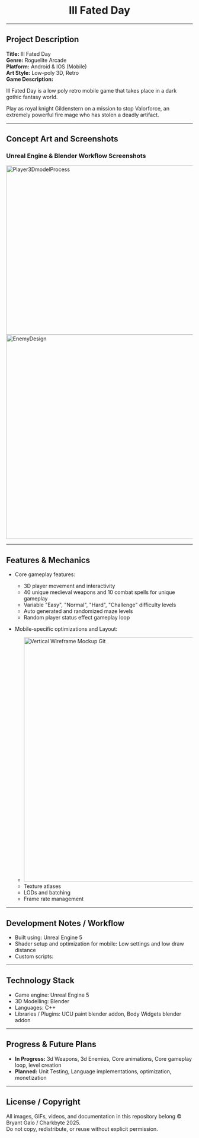 <!-- Centered Project Title -->
<h1 align="center">Ill Fated Day</h1>

---

## Project Description

**Title:** Ill Fated Day  
**Genre:** Roguelite Arcade  
**Platform:** Android & IOS (Mobile)  
**Art Style:** Low-poly 3D, Retro  
**Game Description:**  

Ill Fated Day is a low poly retro mobile game that takes place in a dark gothic fantasy world. 

Play as royal knight Gildenstern on a mission to stop Valorforce, an extremely powerful fire mage who has stolen a deadly artifact.

---

## Concept Art and Screenshots


### Unreal Engine & Blender Workflow Screenshots
<img width="1030" height="456" alt="Player3DmodelProcess" src="https://github.com/user-attachments/assets/3e902395-f696-45b8-8f8d-b7a3a0ffef45" />

<img width="551" height="550" alt="EnemyDesign" src="https://github.com/user-attachments/assets/b8a8fd9c-0526-4373-8722-e3a39a4c200f" />

---

## Features & Mechanics

- Core gameplay features:
  - 3D player movement and interactivity
  - 40 unique medieval weapons and 10 combat spells for unique gameplay
  - Variable "Easy", "Normal", "Hard", "Challenge" difficulty levels
  - Auto generated and randomized maze levels
  - Random player status effect gameplay loop
    
- Mobile-specific optimizations and Layout:
  - <img width="624" height="659" alt="Vertical Wireframe Mockup Git" src="https://github.com/user-attachments/assets/3d0528b3-77ab-4b32-bd05-ddf266ee8b45" />
  - Texture atlases
  - LODs and batching
  - Frame rate management

---

## Development Notes / Workflow

- Built using: Unreal Engine 5 
- Shader setup and optimization for mobile: Low settings and low draw distance
- Custom scripts: 
---

## Technology Stack 

- Game engine: Unreal Engine 5
- 3D Modelling: Blender
- Languages: C++
- Libraries / Plugins: UCU paint blender addon, Body Widgets blender addon

---

## Progress & Future Plans

- **In Progress:** 3d Weapons, 3d Enemies, Core animations, Core gameplay loop, level creation  
- **Planned:** Unit Testing, Language implementations, optimization, monetization

---

## License / Copyright

All images, GIFs, videos, and documentation in this repository belong © Bryant Galo / Charkbyte 2025.  
Do not copy, redistribute, or reuse without explicit permission.
